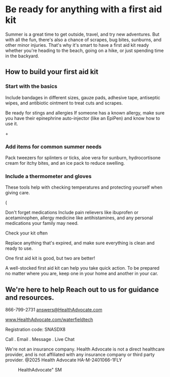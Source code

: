 # Be ready for anything with a first aid kit


<figure>
</figure>


Summer is a great time to get outside, travel, and try new adventures. But with all the fun, there's also a chance of scrapes,
bug bites, sunburns, and other minor injuries. That's why it's smart to have a first aid kit ready whether you're heading to the
beach, going on a hike, or just spending time in the backyard.


## How to build your first aid kit


### Start with the basics

Include bandages in different sizes, gauze pads,
adhesive tape, antiseptic wipes, and antibiotic
ointment to treat cuts and scrapes.

Be ready for stings and allergies
If someone has a known allergy, make sure you
have their epinephrine auto-injector (like an
EpiPen) and know how to use it.

\+


### Add items for common summer needs

Pack tweezers for splinters or ticks, aloe vera for
sunburn, hydrocortisone cream for itchy bites,
and an ice pack to reduce swelling.


### Include a thermometer and gloves

These tools help with checking temperatures
and protecting yourself when giving care.

(

Don't forget medications
Include pain relievers like ibuprofen or
acetaminophen, allergy medicine like
antihistamines, and any personal medications
your family may need.

Check your kit often

Replace anything that's expired, and make sure
everything is clean and ready to use.


<figure>
</figure>


One first aid kit
is good, but two
are better!

A well-stocked first aid kit can help you take quick
action. To be prepared no matter where you are,
keep one in your home and another in your car.


## We're here to help Reach out to us for guidance and resources.

866-799-2731
answers@HealthAdvocate.com

www.HealthAdvocate.com/waterfieldtech

Registration code: SNASDX8

Call . Email . Message . Live Chat

We're not an insurance company. Health Advocate is not a direct healthcare provider, and is not affiliated
with any insurance company or third party provider. @2025 Health Advocate HA-M-2401066-1FLY


<figure>

HealthAdvocate"
SM

</figure>
